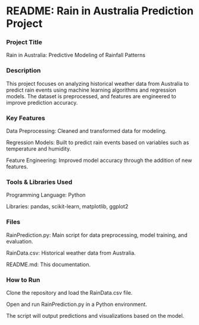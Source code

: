 # README: Rain in Australia Prediction Project
### Project Title
Rain in Australia: Predictive Modeling of Rainfall Patterns

### Description
This project focuses on analyzing historical weather data from Australia to predict rain events using machine learning algorithms and regression models. The dataset is preprocessed, and features are engineered to improve prediction accuracy.

### Key Features

Data Preprocessing: Cleaned and transformed data for modeling.

Regression Models: Built to predict rain events based on variables such as temperature and humidity.

Feature Engineering: Improved model accuracy through the addition of new features.

### Tools & Libraries Used

Programming Language: Python

Libraries: pandas, scikit-learn, matplotlib, ggplot2

### Files

RainPrediction.py: Main script for data preprocessing, model training, and evaluation.

RainData.csv: Historical weather data from Australia.

README.md: This documentation.

### How to Run
Clone the repository and load the RainData.csv file.

Open and run RainPrediction.py in a Python environment.

The script will output predictions and visualizations based on the model.
